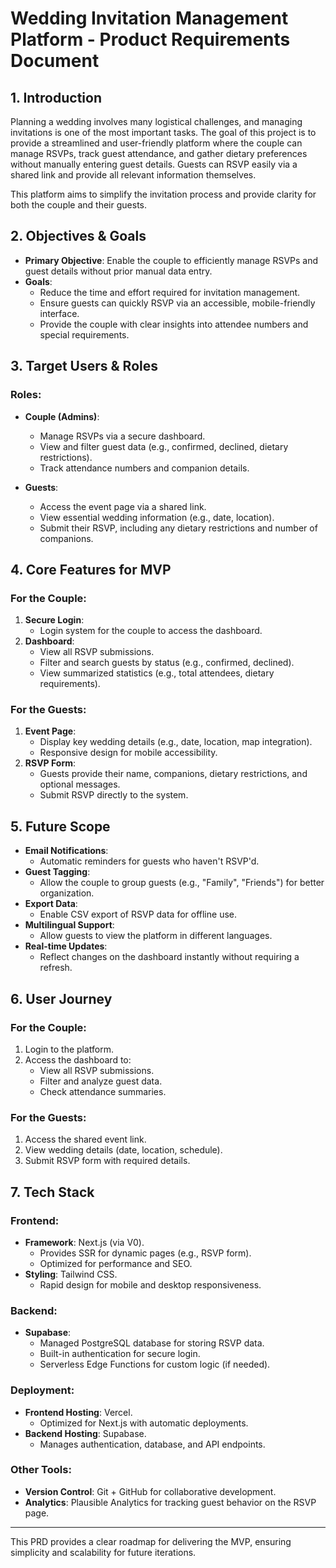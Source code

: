 # Wedding Invitation Management Platform - Product Requirements Document

## 1. Introduction
Planning a wedding involves many logistical challenges, and managing invitations is one of the most important tasks. The goal of this project is to provide a streamlined and user-friendly platform where the couple can manage RSVPs, track guest attendance, and gather dietary preferences without manually entering guest details. Guests can RSVP easily via a shared link and provide all relevant information themselves.

This platform aims to simplify the invitation process and provide clarity for both the couple and their guests.

## 2. Objectives & Goals
- **Primary Objective**: Enable the couple to efficiently manage RSVPs and guest details without prior manual data entry.
- **Goals**:
  - Reduce the time and effort required for invitation management.
  - Ensure guests can quickly RSVP via an accessible, mobile-friendly interface.
  - Provide the couple with clear insights into attendee numbers and special requirements.

## 3. Target Users & Roles
### Roles:
- **Couple (Admins)**:
  - Manage RSVPs via a secure dashboard.
  - View and filter guest data (e.g., confirmed, declined, dietary restrictions).
  - Track attendance numbers and companion details.

- **Guests**:
  - Access the event page via a shared link.
  - View essential wedding information (e.g., date, location).
  - Submit their RSVP, including any dietary restrictions and number of companions.

## 4. Core Features for MVP
### For the Couple:
1. **Secure Login**:
   - Login system for the couple to access the dashboard.
2. **Dashboard**:
   - View all RSVP submissions.
   - Filter and search guests by status (e.g., confirmed, declined).
   - View summarized statistics (e.g., total attendees, dietary requirements).

### For the Guests:
1. **Event Page**:
   - Display key wedding details (e.g., date, location, map integration).
   - Responsive design for mobile accessibility.
2. **RSVP Form**:
   - Guests provide their name, companions, dietary restrictions, and optional messages.
   - Submit RSVP directly to the system.

## 5. Future Scope
- **Email Notifications**:
  - Automatic reminders for guests who haven't RSVP'd.
- **Guest Tagging**:
  - Allow the couple to group guests (e.g., "Family", "Friends") for better organization.
- **Export Data**:
  - Enable CSV export of RSVP data for offline use.
- **Multilingual Support**:
  - Allow guests to view the platform in different languages.
- **Real-time Updates**:
  - Reflect changes on the dashboard instantly without requiring a refresh.

## 6. User Journey
### For the Couple:
1. Login to the platform.
2. Access the dashboard to:
   - View all RSVP submissions.
   - Filter and analyze guest data.
   - Check attendance summaries.

### For the Guests:
1. Access the shared event link.
2. View wedding details (date, location, schedule).
3. Submit RSVP form with required details.

## 7. Tech Stack
### Frontend:
- **Framework**: Next.js (via V0).
  - Provides SSR for dynamic pages (e.g., RSVP form).
  - Optimized for performance and SEO.
- **Styling**: Tailwind CSS.
  - Rapid design for mobile and desktop responsiveness.

### Backend:
- **Supabase**:
  - Managed PostgreSQL database for storing RSVP data.
  - Built-in authentication for secure login.
  - Serverless Edge Functions for custom logic (if needed).

### Deployment:
- **Frontend Hosting**: Vercel.
  - Optimized for Next.js with automatic deployments.
- **Backend Hosting**: Supabase.
  - Manages authentication, database, and API endpoints.

### Other Tools:
- **Version Control**: Git + GitHub for collaborative development.
- **Analytics**: Plausible Analytics for tracking guest behavior on the RSVP page.

---
This PRD provides a clear roadmap for delivering the MVP, ensuring simplicity and scalability for future iterations.


